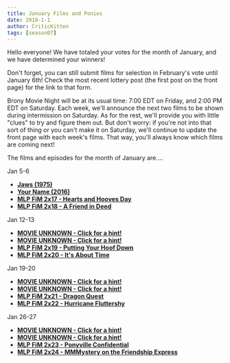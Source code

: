 ```yaml
---
title: January Films and Ponies
date: 2018-1-1
author: CriticKitten
tags: [season07]
---
```


Hello everyone!  We have totaled your votes for the month of January, and we have determined your winners!

Don't forget, you can still submit films for selection in February's vote until January 6th!  Check the most recent lottery post (the first post on the front page) for the link to that form.

Brony Movie Night will be at its usual time: 7:00 EDT on Friday, and 2:00 PM EDT on Saturday.  Each week, we'll announce the next two films to be shown during intermission on Saturday.  As for the rest, we'll provide you with little "clues" to try and figure them out.  But don't worry: if you're not into that sort of thing or you can't make it on Saturday, we'll continue to update the front page with each week's films.  That way, you'll always know which films are coming next!

The films and episodes for the month of January are....

Jan 5-6
-	**[Jaws (1975)][m1]**
-	**[Your Name (2016)][m2]**
-	**[MLP FiM 2x17 - Hearts and Hooves Day][p1]**
-	**[MLP FiM 2x18 - A Friend in Deed][p2]**

Jan 12-13
-	**[MOVIE UNKNOWN - Click for a hint!][m3]**
-	**[MOVIE UNKNOWN - Click for a hint!][m4]**
-	**[MLP FiM 2x19 - Putting Your Hoof Down][p3]**
-	**[MLP FiM 2x20 - It's About Time][p4]**

Jan 19-20
-	**[MOVIE UNKNOWN - Click for a hint!][m5]**
-	**[MOVIE UNKNOWN - Click for a hint!][m6]**
-	**[MLP FiM 2x21 - Dragon Quest][p5]**
-	**[MLP FiM 2x22 - Hurricane Fluttershy][p6]**

Jan 26-27
-	**[MOVIE UNKNOWN - Click for a hint!][m7]**
-	**[MOVIE UNKNOWN - Click for a hint!][m8]**
-	**[MLP FiM 2x23 - Ponyville Confidential][p7]**
-	**[MLP FiM 2x24 - MMMystery on the Friendship Express][p8]**

[m1]: http://www.imdb.com/title/tt0073195/
[m2]: http://www.imdb.com/title/tt5311514/
[m3]: https://cdn.shopify.com/s/files/1/0302/4437/products/gafas-sol-hawkers-onex-OX12-g.jpg
[m4]: http://andys-backing-tracks.webs.com/sonny_and_cher.jpg
[m5]: http://1.bp.blogspot.com/-zidDZ6BEv64/Tby7zEHovOI/AAAAAAAAAC0/e6_sWJumMao/s1600/DSC01262.JPG
[m6]: http://pre13.deviantart.net/08d4/th/pre/i/2012/251/2/a/metal_skull_in_factory_wallpaper_version_by_sonicz0r-d5dzvuf.jpg
[m7]: https://i.imgur.com/ApuFVic.png
[m8]: https://i.imgur.com/w2aJqVp.jpg
[p1]: http://www.imdb.com/title/tt2173455/
[p2]: http://www.imdb.com/title/tt2195243/
[p3]: http://www.imdb.com/title/tt2230279/
[p4]: http://www.imdb.com/title/tt2237435/
[p5]: http://www.imdb.com/title/tt2247709/
[p6]: http://www.imdb.com/title/tt2267619/
[p7]: http://www.imdb.com/title/tt2284601/
[p8]: http://www.imdb.com/title/tt2298987/
